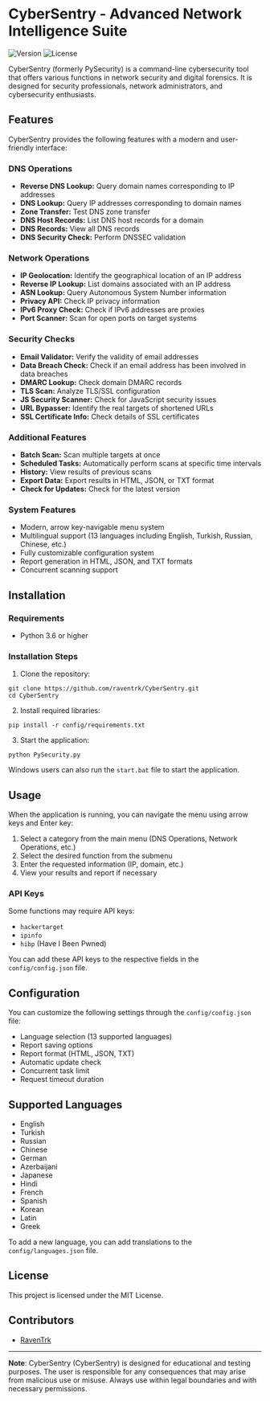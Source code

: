 # CyberSentry - Advanced Network Intelligence Suite

![Version](https://img.shields.io/badge/version-1.5.0-blue)
![License](https://img.shields.io/badge/license-MIT-green)

CyberSentry (formerly PySecurity) is a command-line cybersecurity tool that offers various functions in network security and digital forensics. It is designed for security professionals, network administrators, and cybersecurity enthusiasts.

## Features

CyberSentry provides the following features with a modern and user-friendly interface:

### DNS Operations
- **Reverse DNS Lookup:** Query domain names corresponding to IP addresses
- **DNS Lookup:** Query IP addresses corresponding to domain names
- **Zone Transfer:** Test DNS zone transfer
- **DNS Host Records:** List DNS host records for a domain
- **DNS Records:** View all DNS records
- **DNS Security Check:** Perform DNSSEC validation

### Network Operations
- **IP Geolocation:** Identify the geographical location of an IP address
- **Reverse IP Lookup:** List domains associated with an IP address
- **ASN Lookup:** Query Autonomous System Number information
- **Privacy API:** Check IP privacy information
- **IPv6 Proxy Check:** Check if IPv6 addresses are proxies
- **Port Scanner:** Scan for open ports on target systems

### Security Checks
- **Email Validator:** Verify the validity of email addresses
- **Data Breach Check:** Check if an email address has been involved in data breaches
- **DMARC Lookup:** Check domain DMARC records
- **TLS Scan:** Analyze TLS/SSL configuration
- **JS Security Scanner:** Check for JavaScript security issues
- **URL Bypasser:** Identify the real targets of shortened URLs
- **SSL Certificate Info:** Check details of SSL certificates

### Additional Features
- **Batch Scan:** Scan multiple targets at once
- **Scheduled Tasks:** Automatically perform scans at specific time intervals
- **History:** View results of previous scans
- **Export Data:** Export results in HTML, JSON, or TXT format
- **Check for Updates:** Check for the latest version

### System Features
- Modern, arrow key-navigable menu system
- Multilingual support (13 languages including English, Turkish, Russian, Chinese, etc.)
- Fully customizable configuration system
- Report generation in HTML, JSON, and TXT formats
- Concurrent scanning support

## Installation

### Requirements
- Python 3.6 or higher

### Installation Steps

1. Clone the repository:
```
git clone https://github.com/raventrk/CyberSentry.git
cd CyberSentry
```

2. Install required libraries:
```
pip install -r config/requirements.txt
```

3. Start the application:
```
python PySecurity.py
```

Windows users can also run the `start.bat` file to start the application.

## Usage

When the application is running, you can navigate the menu using arrow keys and Enter key:

1. Select a category from the main menu (DNS Operations, Network Operations, etc.)
2. Select the desired function from the submenu
3. Enter the requested information (IP, domain, etc.)
4. View your results and report if necessary

### API Keys

Some functions may require API keys:
- `hackertarget`
- `ipinfo`
- `hibp` (Have I Been Pwned)

You can add these API keys to the respective fields in the `config/config.json` file.

## Configuration

You can customize the following settings through the `config/config.json` file:

- Language selection (13 supported languages)
- Report saving options
- Report format (HTML, JSON, TXT)
- Automatic update check
- Concurrent task limit
- Request timeout duration

## Supported Languages

- English
- Turkish
- Russian
- Chinese
- German
- Azerbaijani
- Japanese
- Hindi
- French
- Spanish
- Korean
- Latin
- Greek

To add a new language, you can add translations to the `config/languages.json` file.

## License

This project is licensed under the MIT License.

## Contributors

- [RavenTrk](https://github.com/raventrk)


---

**Note**: CyberSentry (CyberSentry) is designed for educational and testing purposes. The user is responsible for any consequences that may arise from malicious use or misuse. Always use within legal boundaries and with necessary permissions. 